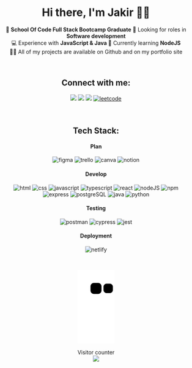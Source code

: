 <h1 align="center"> Hi there, I'm Jakir 👋🏽 </h1>

<div align="center">
  <p>
    🔭 <b>School Of Code Full Stack Bootcamp Graduate</b>
    🤖 Looking for roles in <b>Software development</b>
    <br>💻 Experience with <b>JavaScript & Java </b>
    🌱 Currently learning <b>NodeJS</b> <br>
  👨‍💻 All of my projects are available on Github and on my portfolio site 
  </p>
</div>
<!-- - 📈 Interests include **Cryptocurrency & Equities trading** -->
<!-- - 🥋 Hobbies Include: **MMA, BJJ & Weight-lifting** -->
<br>
 <div align="center"> 
  <h2> Connect with me: </h2>
<a href="http://www.jakirashraf.me" target="_blank"><img src="https://img.shields.io/badge/-my_Portfolio-5551E3?style=for-the-badge&logo=ko-f&logoColor=white" target="_blank"></a>
<a href = "mailto: jakir@jakirashraf.me"><img src="https://img.shields.io/badge/-Email-%23333?style=for-the-badge&logo=gmail&logoColor=white" target="_blank"></a>
  <a href="https://www.linkedin.com/in/jakirashraf/" target="_blank"><img src="https://img.shields.io/badge/-LinkedIn-%230077B5?style=for-the-badge&logo=linkedin&logoColor=white" target="_blank"></a> 
   <a href="https://leetcode.com/Jakir98/" rel="nofollow noreferrer">
    <img src="https://img.shields.io/badge/-LeetCode-FFA116?style=for-the-badge&logo=LeetCode&logoColor=black" alt="leetcode">
  </a>
 </div>
<br><br>

<div align="center"> 
<h2>Tech Stack: </h2>

 ####  <b>Plan</b> 

  <div id="plan">
      <img src="https://img.shields.io/badge/figma-%23F24E1E.svg?style=for-the-badge&logo=figma&logoColor=white" alt="figma" height="25" />
      <img src="https://img.shields.io/badge/Trello-%23026AA7.svg?style=for-the-badge&logo=Trello&logoColor=white" alt="trello" height="25" />
      <img src="https://img.shields.io/badge/Canva-%2300C4CC.svg?style=for-the-badge&logo=Canva&logoColor=white" alt="canva" height="25" />
      <img src="https://img.shields.io/badge/Notion-%23000000.svg?style=for-the-badge&logo=notion&logoColor=white" alt="notion" height="25" />
    </div>


 ####  <b>Develop</b>

   <div id="develop">
      <img src="https://img.shields.io/badge/HTML5-E34F26?style=for-the-badge&logo=html5&logoColor=white" alt="html" height="25"/>
      <img src="https://img.shields.io/badge/CSS3-1572B6?style=for-the-badge&logo=css3&logoColor=white" alt="css" height="25" />
      <img src="https://img.shields.io/badge/JavaScript-323330?style=for-the-badge&logo=javascript&logoColor=F7DF1E" alt="javascript"     height="25" />
      <img src="https://img.shields.io/badge/typescript-%23007ACC.svg?style=for-the-badge&logo=typescript&logoColor=white"          alt="typescript" height="25" />
      <img src="https://img.shields.io/badge/React-20232A?style=for-the-badge&logo=react&logoColor=61DAFB" alt="react" height="25" />
      <img src="https://img.shields.io/badge/Node.js-339933?style=for-the-badge&logo=nodedotjs&logoColor=white" alt="nodeJS" height="25"/>
      <img src="https://img.shields.io/badge/NPM-%23000000.svg?style=for-the-badge&logo=npm&logoColor=white" alt="npm" height="25" />
  <br/>
      <img src="https://img.shields.io/badge/express.js-%23404d59.svg?style=for-the-badge&logo=express&logoColor=%2361DAFB" alt="express" height="25" />
      <img src="https://img.shields.io/badge/PostgreSQL-blue?style=for-the-badge&logo=postgresql&logoColor=white" alt="postgreSQL" height="25" />
      <img src="https://cdn.jsdelivr.net/gh/devicons/devicon/icons/java/java-original.svg" alt="java" width="40" height="40"/>
      <img src="https://img.shields.io/badge/Python-FFD43B?style=for-the-badge&logo=python&logoColor=blue" alt="python">
    </div>

  
 ####  <b>Testing</b>

  <div id="test">
    <img src="https://img.shields.io/badge/Postman-FF6C37?style=for-the-badge&logo=postman&logoColor=white" alt="postman" height="25" />
    <img src="https://img.shields.io/badge/-cypress-%23E5E5E5?style=for-the-badge&logo=cypress&logoColor=058a5e" alt="cypress" height="25" />
    <img src="https://img.shields.io/badge/-jest-%23C21325?style=for-the-badge&logo=jest&logoColor=white" alt="jest" height="25" />
   </div>

    
 ####  <b>Deployment</b>

  <div id="deploy">
        <img src="https://img.shields.io/badge/netlify-%23000000.svg?style=for-the-badge&logo=netlify&logoColor=#00C7B7" alt="netlify" height="25" />
  </div>
  
  </div>


&nbsp; &nbsp; &nbsp; &nbsp; &nbsp; &nbsp; &nbsp;&nbsp; &nbsp; &nbsp; &nbsp; &nbsp; &nbsp; &nbsp; &nbsp; &nbsp; &nbsp; &nbsp; &nbsp; &nbsp; &nbsp; &nbsp; &nbsp; &nbsp; &nbsp; &nbsp; &nbsp; &nbsp; &nbsp; &nbsp; &nbsp; &nbsp; &nbsp; &nbsp; &nbsp; &nbsp; &nbsp; &nbsp; &nbsp; &nbsp; &nbsp; &nbsp; &nbsp; &nbsp; &nbsp; &nbsp; &nbsp;
 
 

<!-- <h3 align="center">Connect with me:</h3>
    
  <a href="https://www.linkedin.com/in/jakirashraf/" rel="nofollow noreferrer">
    <img src="https://img.shields.io/badge/LinkedIn-0077B5?style=for-the-badge&logo=linkedin&logoColor=white" alt="linkedin">
  </a> &nbsp; 
  <a href="https://leetcode.com/Jakir98/" rel="nofollow noreferrer">
    <img src="https://img.shields.io/badge/-LeetCode-FFA116?style=for-the-badge&logo=LeetCode&logoColor=black" alt="leetcode">
  </a>
   -->

<!--   ![GitHub streak stats](https://github-readme-streak-stats.herokuapp.com/?user=Jakir9)
  [![Codewars](https://www.codewars.com/users/Jakir9/badges/large)]([https://www.codewars.com/users/Jakir9])
 -->
  
<p align="center"><img align="center" src="https://github.com/Jakir9/Jakir9/blob/output/github-contribution-grid-snake.svg" /></p>
  

<p align="center"> 
  Visitor counter<br>
  <img src="https://profile-counter.glitch.me/jakir9/count.svg" />
</p>

  
